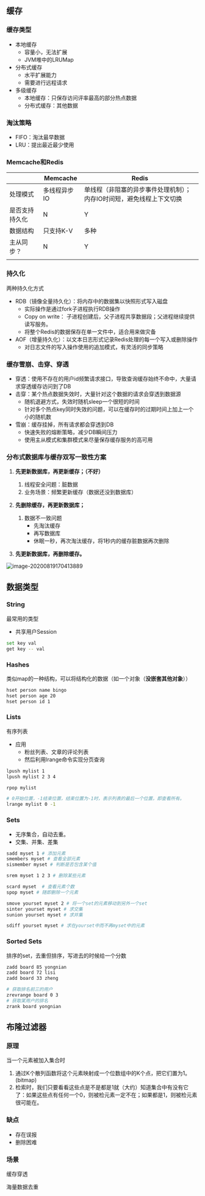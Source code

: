 ## 缓存

### 缓存类型

- 本地缓存
  - 容量小，无法扩展
  - JVM堆中的LRUMap
- 分布式缓存
  - 水平扩展能力
  - 需要进行远程请求
- 多级缓存
  - 本地缓存：只保存访问评率最高的部分热点数据
  - 分布式缓存：其他数据



### 淘汰策略

- FIFO：淘汰最早数据
- LRU：提出最近最少使用



### 

### Memcache和Redis

|                | Memcache     | Redis                                                        |
| -------------- | ------------ | ------------------------------------------------------------ |
| 处理模式       | 多线程异步IO | 单线程（非阻塞的异步事件处理机制）；内存IO时间短，避免线程上下文切换 |
| 是否支持持久化 | N            | Y                                                            |
| 数据结构       | 只支持K-V    | 多种                                                         |
| 主从同步？     | N            | Y                                                            |
|                |              |                                                              |



### 持久化

两种持久化方式

- RDB（镜像全量持久化）：将内存中的数据集以快照形式写入磁盘
  - 实际操作是通过fork子进程执行RDB操作
  - Copy on write： 子进程创建后，父子进程共享数据段；父进程继续提供读写服务。
  - 将整个Redis的数据保存在单一文件中，适合用来做灾备
- AOF（增量持久化）：以文本日志形式记录Redis处理的每一个写入或删除操作
  - 对日志文件的写入操作使用的追加模式，有灵活的同步策略



### **缓存雪崩、击穿、穿透**

- 穿透：使用不存在的用户id频繁请求接口，导致查询缓存始终不命中，大量请求穿透缓存访问到了DB
- 击穿：某个热点数据失效时，大量针对这个数据的请求会穿透到数据源
  - 随机退避方式，失效时随机sleep一个很短的时间
  - 针对多个热点key同时失效的问题，可以在缓存时的过期时间上加上一个小的随机数
- 雪崩：缓存挂掉，所有请求都会穿透到DB
  - 快速失败的熔断策略，减少DB瞬间压力
  - 使用主从模式和集群模式来尽量保存缓存服务的高可用



### 分布式数据库与缓存双写一致性方案

1. **先更新数据库，再更新缓存；（不好）**
   1. 线程安全问题：脏数据
   2. 业务场景：频繁更新缓存（数据还没到数据库）

1. **先删除缓存，再更新数据库；**
   1. 数据不一致问题
      - 先淘汰缓存
      - 再写数据库
      - 休眠一秒，再次淘汰缓存，将1秒内的缓存脏数据再次删除
2. **先更新数据库，再删除缓存。**



![image-20200819170413889](https://raw.githubusercontent.com/YN-Zheng/YN-Zheng.github.io/master/typora202008/19/170416-970626.png)







## 数据类型

### String

最常用的类型

- 共享用户Session

```bash
set key val
get key -- val
```



### Hashes

类似map的一种结构，可以将结构化的数据（如一个对象（**没嵌套其他对象**））

```bash
hset person name bingo
hset person age 20
hset person id 1
```

### Lists

有序列表

- 应用
  - 粉丝列表、文章的评论列表
  - 然后利用lrange命令实现分页查询

```bash
lpush mylist 1
lpush mylist 2 3 4

rpop mylist

# 0开始位置，-1结束位置，结束位置为-1时，表示列表的最后一个位置，即查看所有。
lrange mylist 0 -1
```



### Sets

- 无序集合，自动去重。
- 交集、并集、差集

```bash
sadd myset 1 # 添加元素
smembers myset # 查看全部元素 
sismember myset # 判断是否包含某个值

srem myset 1 2 3 # 删除某些元素

scard myset  # 查看元素个数
spop myset # 随即删除一个元素

smove yourset myset 2 # 将一个set的元素移动到另外一个set
sinter yourset myset # 求交集
sunion yourset myset # 求并集

sdiff yourset myset # 求在yourset中而不再myset中的元素
```



### Sorted Sets

排序的set，去重但排序，写进去的时候给一个分数

```bash
zadd board 85 yongnian
zadd board 72 lisi
zadd board 33 zheng

# 获取排名前三的用户
zrevrange board 0 3
# 获取某用户的排名
zrank board yongnian
```





## 布隆过滤器

### 原理

当一个元素被加入集合时

1. 通过K个散列函数将这个元素映射成一个位数组中的K个点，把它们置为1。(bitmap)
2. 检索时，我们只要看看这些点是不是都是1就（大约）知道集合中有没有它了：如果这些点有任何一个0，则被检元素一定不在；如果都是1，则被检元素很可能在。



### 缺点

- 存在误报
- 删除困难



### 场景

缓存穿透

海量数据去重





